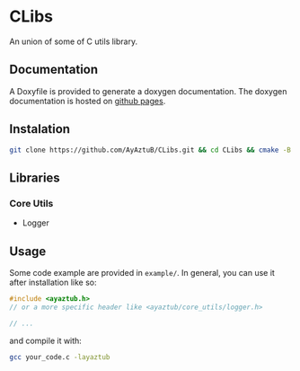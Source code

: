 # CLibs

An union of some of C utils library.

## Documentation

A Doxyfile is provided to generate a doxygen documentation.
The doxygen documentation is hosted on [github pages](https://ayaztub.github.io/CLibs/).

## Instalation

```sh
git clone https://github.com/AyAztuB/CLibs.git && cd CLibs && cmake -B build && cmake --build build --target libayaztub && cmake --build build --target install
```

## Libraries

### Core Utils

- Logger


## Usage

Some code example are provided in `example/`.
In general, you can use it after installation like so:

```c
#include <ayaztub.h>
// or a more specific header like <ayaztub/core_utils/logger.h>

// ...
```

and compile it with:
```sh
gcc your_code.c -layaztub
```
